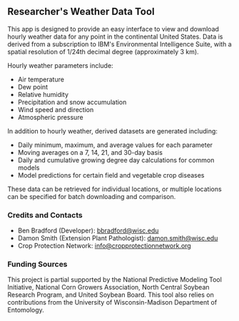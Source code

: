 ## Researcher's Weather Data Tool

This app is designed to provide an easy interface to view and download hourly weather data for any point in the continental United States. Data is derived from a subscription to IBM's Environmental Intelligence Suite, with a spatial resolution of 1/24th decimal degree (approximately 3 km).

Hourly weather parameters include:

-   Air temperature
-   Dew point
-   Relative humidity
-   Precipitation and snow accumulation
-   Wind speed and direction
-   Atmospheric pressure

In addition to hourly weather, derived datasets are generated including:

-   Daily minimum, maximum, and average values for each parameter
-   Moving averages on a 7, 14, 21, and 30-day basis
-   Daily and cumulative growing degree day calculations for common models
-   Model predictions for certain field and vegetable crop diseases

These data can be retrieved for individual locations, or multiple locations can be specified for batch downloading and comparison.

### Credits and Contacts

-   Ben Bradford (Developer): [bbradford\@wisc.edu](mailto:bbradford@wisc.edu)
-   Damon Smith (Extension Plant Pathologist): [damon.smith\@wisc.edu](mailto:damon.smith@wisc.edu)
-   Crop Protection Network: [info\@cropprotectionnetwork.org](mailto:info@cropprotectionnetwork.org)

### Funding Sources

This project is partial supported by the National Predictive Modeling Tool Initiative, National Corn Growers Association, North Central Soybean Research Program, and United Soybean Board. This tool also relies on contributions from the University of Wisconsin-Madison Department of Entomology.
